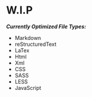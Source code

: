 # W.I.P

***Currently Optimized File Types:***

- Markdown
- reStructuredText
- LaTex
- Html
- Xml
- CSS
- SASS
- LESS
- JavaScript
